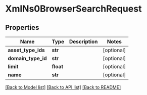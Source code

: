 # XmlNs0BrowserSearchRequest

## Properties
Name | Type | Description | Notes
------------ | ------------- | ------------- | -------------
**asset_type_ids** | **str** |  | [optional] 
**domain_type_id** | **str** |  | [optional] 
**limit** | **float** |  | [optional] 
**name** | **str** |  | [optional] 

[[Back to Model list]](../README.md#documentation-for-models) [[Back to API list]](../README.md#documentation-for-api-endpoints) [[Back to README]](../README.md)


